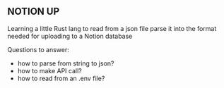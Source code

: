 NOTION UP
---


Learning a little Rust lang
to read from a json file
parse it into the format needed for 
uploading to a Notion database

Questions to answer:

* how to parse from string to json?
* how to make API call?
* how to read from an .env file?
